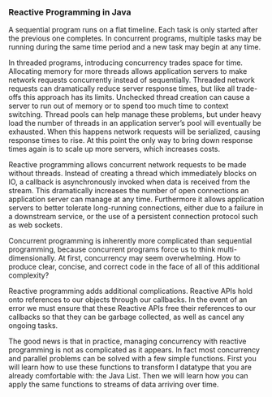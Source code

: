 ### Reactive Programming in Java

A sequential program runs on a flat timeline.  Each task is only started after the previous one completes. In concurrent programs, multiple tasks may be running during the same time period and a new task may begin at any time.
 
In threaded programs, introducing concurrency trades space for time. Allocating memory for more threads allows application servers to make network requests concurrently instead of sequentially. Threaded network requests can dramatically reduce server response times, but like all trade-offs this approach has its limits. Unchecked thread creation can cause a server to run out of memory or to spend too much time to context switching. Thread pools can help manage these problems, but under heavy load the number of threads in an application server’s pool will eventually be exhausted.  When this happens network requests will be serialized, causing response times to rise. At this point the only way to bring down response times again is to scale up more servers, which increases costs.
 
Reactive programming allows concurrent network requests to be made without threads. Instead of creating a thread which immediately blocks on IO, a callback is asynchronously invoked when data is received from the stream. This dramatically increases the number of open connections an application server can manage at any time. Furthermore it allows application servers to better tolerate long-running connections, either due to a failure in a downstream service, or the use of a persistent connection protocol such as web sockets.
  
Concurrent programming is inherently more complicated than sequential programming, because concurrent programs force us to think multi-dimensionally. At first, concurrency may seem overwhelming. How to produce clear, concise, and correct code in the face of all of this additional complexity? 

Reactive programming adds additional complications. Reactive APIs hold onto references to our objects through our callbacks. In the event of an error we must ensure that these Reactive APIs free their references to our callbacks so that they can be garbage collected, as well as cancel any ongoing tasks.

The good news is that in practice, managing concurrency with reactive programming is not as complicated as it appears. In fact most concurrency and parallel problems can be solved with a few simple functions. First you will learn how to use these functions to transform I datatype that you are already comfortable with: the Java List. Then we will learn how you can apply the same functions to streams of data arriving over time.

